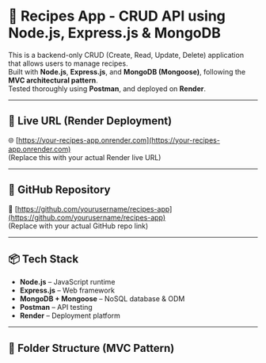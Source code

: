 # 🍲 Recipes App - CRUD API using Node.js, Express.js & MongoDB

This is a backend-only CRUD (Create, Read, Update, Delete) application that allows users to manage recipes.  
Built with **Node.js**, **Express.js**, and **MongoDB (Mongoose)**, following the **MVC architectural pattern**.  
Tested thoroughly using **Postman**, and deployed on **Render**.

---

## 🚀 Live URL (Render Deployment)
🌐 [https://your-recipes-app.onrender.com](https://your-recipes-app.onrender.com)  
(Replace this with your actual Render live URL)

---

## 📂 GitHub Repository
🔗 [https://github.com/yourusername/recipes-app](https://github.com/yourusername/recipes-app)  
(Replace with your actual GitHub repo link)

---

## 📦 Tech Stack

- **Node.js** – JavaScript runtime
- **Express.js** – Web framework
- **MongoDB + Mongoose** – NoSQL database & ODM
- **Postman** – API testing
- **Render** – Deployment platform

---

## 📁 Folder Structure (MVC Pattern)

